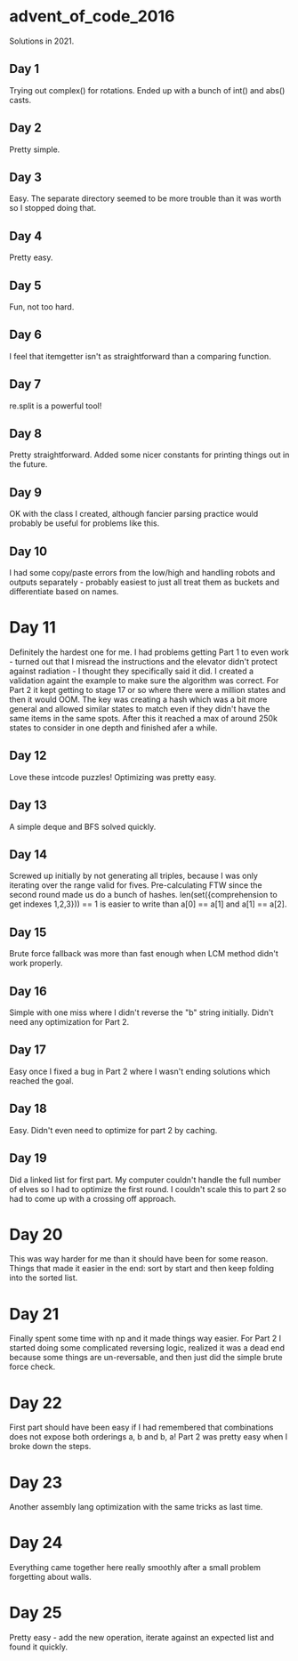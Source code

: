 # advent_of_code_2016

Solutions in 2021.

## Day 1
Trying out complex() for rotations. Ended up with a bunch of int() and abs() casts.

## Day 2
Pretty simple.

## Day 3
Easy. The separate directory seemed to be more trouble than it was worth so I stopped doing that.

## Day 4
Pretty easy.

## Day 5
Fun, not too hard.

## Day 6
I feel that itemgetter isn't as straightforward than a comparing function.

## Day 7
re.split is a powerful tool!

## Day 8
Pretty straightforward. Added some nicer constants for printing things out in the future.

## Day 9
OK with the class I created, although fancier parsing practice would probably be useful for problems like this.

## Day 10
I had some copy/paste errors from the low/high and handling robots and outputs separately - probably easiest to just all treat them as buckets and differentiate based on names.

# Day 11
Definitely the hardest one for me. I had problems getting Part 1 to even work - turned out that I misread the instructions and the elevator didn't protect against radiation - I thought they specifically said it did. I created a validation againt the example to make sure the algorithm was correct. For Part 2 it kept getting to stage 17 or so where there were a million states and then it would OOM. The key was creating a hash which was a bit more general and allowed similar states to match even if they didn't have the same items in the same spots. After this it reached a max of around 250k states to consider in one depth and finished afer a while.

## Day 12
Love these intcode puzzles! Optimizing was pretty easy.

## Day 13
A simple deque and BFS solved quickly.

## Day 14
Screwed up initially by not generating all triples, because I was only iterating over the range valid for fives.
Pre-calculating FTW since the second round made us do a bunch of hashes.
len(set({comprehension to get indexes 1,2,3})) == 1 is easier to write than a[0] == a[1] and a[1] == a[2].

## Day 15
Brute force fallback was more than fast enough when LCM method didn't work properly.

## Day 16
Simple with one miss where I didn't reverse the "b" string initially.
Didn't need any optimization for Part 2.

## Day 17
Easy once I fixed a bug in Part 2 where I wasn't ending solutions which reached the goal.

## Day 18
Easy. Didn't even need to optimize for part 2 by caching.

## Day 19
Did a linked list for first part. My computer couldn't handle the full number of elves so I had to optimize the first round. I couldn't scale this to part 2 so had to come up with a crossing off approach.

# Day 20
This was way harder for me than it should have been for some reason. Things that made it easier in the end: sort by start and then keep folding into the sorted list.

# Day 21
Finally spent some time with np and it made things way easier. For Part 2 I started doing some complicated reversing logic, realized it was a dead end because some things are un-reversable, and then just did the simple brute force check. 

# Day 22
First part should have been easy if I had remembered that combinations does not expose both orderings a, b and b, a! Part 2 was pretty easy when I broke down the steps.

# Day 23
Another assembly lang optimization with the same tricks as last time.

# Day 24
Everything came together here really smoothly after a small problem forgetting about walls.

# Day 25
Pretty easy - add the new operation, iterate against an expected list and found it quickly.
